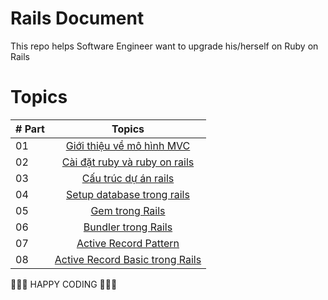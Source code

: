 # Rails Document 
This repo helps Software Engineer want to upgrade his/herself on Ruby on Rails
# Topics 


| # Part |                                                           Topics                                                            |
| ----- | :-------------------------------------------------------------------------------------------------------------------------: |
| 01    | [Giới thiệu về mô hình MVC]() |
| 02    |                      [Cài đặt ruby và ruby on rails]()                       |
| 03    |                      [Cấu trúc dự án rails]()                       |
| 04    |                      [Setup database trong rails]()                       |
| 05    |                      [Gem trong Rails]()                       |
| 06    |                      [Bundler trong Rails]()                       |
| 07    |                      [Active Record Pattern]()                       |
| 08    |                      [Active Record Basic trong Rails]()                       |



🧡🧡🧡 HAPPY CODING 🧡🧡🧡
